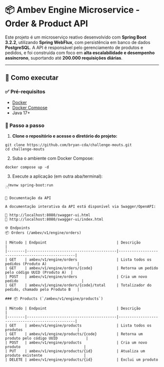 # 📦 Ambev Engine Microservice - Order & Product API

Este projeto é um microserviço reativo desenvolvido com **Spring Boot 3.2.2**, utilizando **Spring WebFlux**, com persistência em banco de dados **PostgreSQL**. A API é responsável pelo gerenciamento de produtos e pedidos, e foi construída com foco em **alta escalabilidade e desempenho assíncrono**, suportando até **200.000 requisições diárias**.

---

## 🚀 Como executar

### ✅ Pré-requisitos

- [Docker](https://www.docker.com/)
- [Docker Compose](https://docs.docker.com/compose/install/)
- Java 17+

### 🧱 Passo a passo

1. **Clone o repositório e acesse o diretório do projeto:**

```
git clone https://github.com/bryan-cda/challenge-mouts.git
cd challenge-mouts
```
2. Suba o ambiente com Docker Compose:
```
docker compose up -d
```
3. Execute a aplicação (em outra aba/terminal):
```
./mvnw spring-boot:run
`` 

📖 Documentação da API

A documentação interativa da API está disponível via Swagger/OpenAPI:

🔗 http://localhost:8080/swagger-ui.html
🔗 http://localhost:8080/swagger-ui/index.html

🌐 Endpoints
📦 Orders (/ambev/v1/engine/orders)

| Método | Endpoint                                | Descrição                                        |
|--------|-----------------------------------------|--------------------------------------------------|
| GET    | ambev/v1/engine/orders                  | Lista todos os pedidos (Produto A)              |
| GET    | ambev/v1/engine/orders/{code}           | Retorna um pedido pelo código UUID (Produto A)  |
| POST   | ambev/v1/engine/orders                  | Cria um novo pedido                             |
| GET    | ambev/v1/engine/orders/{code}/total     | Totalizador do pedido, chamado pelo Produto B   |

### 📦 Products (`/ambev/v1/engine/products`)

| Método | Endpoint                                | Descrição                                        |
|--------|-----------------------------------------|--------------------------------------------------|
| GET    | ambev/v1/engine/products                | Lista todos os produtos                         |
| GET    | ambev/v1/engine/products/{code}         | Retorna um produto pelo código UUID             |
| POST   | ambev/v1/engine/products                | Cria um novo produto                             |
| PUT    | ambev/v1/engine/products/{id}           | Atualiza um produto existente                   |
| DELETE | ambev/v1/engine/products/{id}           | Exclui um produto     

